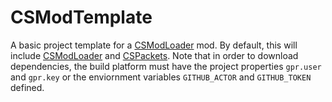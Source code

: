 # CSModTemplate
A basic project template for a [CSModLoader](https://github.com/CoolSpy3/CSModLoader) mod. By default, this will include [CSModLoader](https://github.com/CoolSpy3/CSModLoader) and [CSPackets](https://github.com/CoolSpy3/CSPackets). Note that in order to download dependencies, the build platform must have the project properties `gpr.user` and `gpr.key` or the enviornment variables `GITHUB_ACTOR` and `GITHUB_TOKEN` defined.
